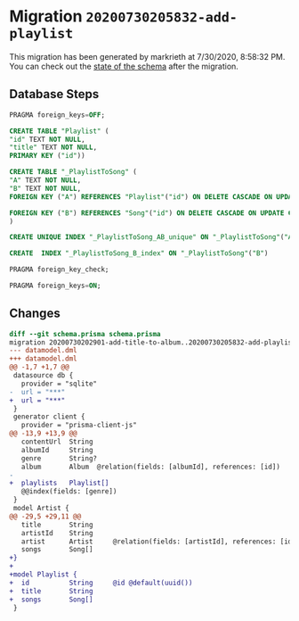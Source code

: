 # Migration `20200730205832-add-playlist`

This migration has been generated by markrieth at 7/30/2020, 8:58:32 PM.
You can check out the [state of the schema](./schema.prisma) after the migration.

## Database Steps

```sql
PRAGMA foreign_keys=OFF;

CREATE TABLE "Playlist" (
"id" TEXT NOT NULL,
"title" TEXT NOT NULL,
PRIMARY KEY ("id"))

CREATE TABLE "_PlaylistToSong" (
"A" TEXT NOT NULL,
"B" TEXT NOT NULL,
FOREIGN KEY ("A") REFERENCES "Playlist"("id") ON DELETE CASCADE ON UPDATE CASCADE,

FOREIGN KEY ("B") REFERENCES "Song"("id") ON DELETE CASCADE ON UPDATE CASCADE
)

CREATE UNIQUE INDEX "_PlaylistToSong_AB_unique" ON "_PlaylistToSong"("A","B")

CREATE  INDEX "_PlaylistToSong_B_index" ON "_PlaylistToSong"("B")

PRAGMA foreign_key_check;

PRAGMA foreign_keys=ON;
```

## Changes

```diff
diff --git schema.prisma schema.prisma
migration 20200730202901-add-title-to-album..20200730205832-add-playlist
--- datamodel.dml
+++ datamodel.dml
@@ -1,7 +1,7 @@
 datasource db {
   provider = "sqlite"
-  url = "***"
+  url = "***"
 }
 generator client {
   provider = "prisma-client-js"
@@ -13,9 +13,9 @@
   contentUrl  String
   albumId     String
   genre       String?
   album       Album  @relation(fields: [albumId], references: [id])
-
+  playlists   Playlist[]
   @@index(fields: [genre])
 }
 model Artist {
@@ -29,5 +29,11 @@
   title       String
   artistId    String
   artist      Artist     @relation(fields: [artistId], references: [id])
   songs       Song[]
+}
+
+model Playlist {
+  id          String     @id @default(uuid())
+  title       String
+  songs       Song[]
 }
```



